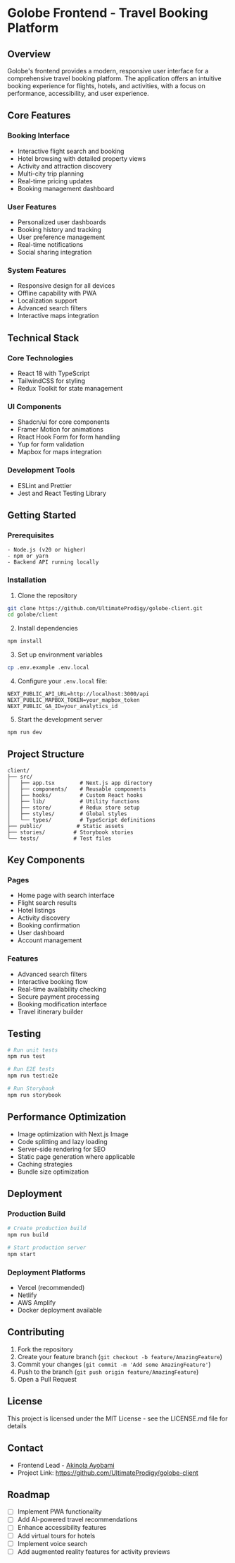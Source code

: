 # Golobe Frontend - Travel Booking Platform

## Overview

Golobe's frontend provides a modern, responsive user interface for a comprehensive travel booking platform. The application offers an intuitive booking experience for flights, hotels, and activities, with a focus on performance, accessibility, and user experience.

## Core Features

### Booking Interface

-   Interactive flight search and booking
-   Hotel browsing with detailed property views
-   Activity and attraction discovery
-   Multi-city trip planning
-   Real-time pricing updates
-   Booking management dashboard

### User Features

-   Personalized user dashboards
-   Booking history and tracking
-   User preference management
-   Real-time notifications
-   Social sharing integration

### System Features

-   Responsive design for all devices
-   Offline capability with PWA
-   Localization support
-   Advanced search filters
-   Interactive maps integration

## Technical Stack

### Core Technologies

-   React 18 with TypeScript
-   TailwindCSS for styling
-   Redux Toolkit for state management

### UI Components

-   Shadcn/ui for core components
-   Framer Motion for animations
-   React Hook Form for form handling
-   Yup for form validation
-   Mapbox for maps integration

### Development Tools

-   ESLint and Prettier
-   Jest and React Testing Library

## Getting Started

### Prerequisites

```
- Node.js (v20 or higher)
- npm or yarn
- Backend API running locally
```

### Installation

1. Clone the repository

```bash
git clone https://github.com/UltimateProdigy/golobe-client.git
cd golobe/client
```

2. Install dependencies

```bash
npm install
```

3. Set up environment variables

```bash
cp .env.example .env.local
```

4. Configure your `.env.local` file:

```
NEXT_PUBLIC_API_URL=http://localhost:3000/api
NEXT_PUBLIC_MAPBOX_TOKEN=your_mapbox_token
NEXT_PUBLIC_GA_ID=your_analytics_id
```

5. Start the development server

```bash
npm run dev
```

## Project Structure

```
client/
├── src/
│   ├── app.tsx        # Next.js app directory
│   ├── components/    # Reusable components
│   ├── hooks/         # Custom React hooks
│   ├── lib/           # Utility functions
│   ├── store/         # Redux store setup
│   ├── styles/        # Global styles
│   └── types/         # TypeScript definitions
├── public/           # Static assets
├── stories/         # Storybook stories
└── tests/           # Test files
```

## Key Components

### Pages

-   Home page with search interface
-   Flight search results
-   Hotel listings
-   Activity discovery
-   Booking confirmation
-   User dashboard
-   Account management

### Features

-   Advanced search filters
-   Interactive booking flow
-   Real-time availability checking
-   Secure payment processing
-   Booking modification interface
-   Travel itinerary builder

## Testing

```bash
# Run unit tests
npm run test

# Run E2E tests
npm run test:e2e

# Run Storybook
npm run storybook
```

## Performance Optimization

-   Image optimization with Next.js Image
-   Code splitting and lazy loading
-   Server-side rendering for SEO
-   Static page generation where applicable
-   Caching strategies
-   Bundle size optimization

## Deployment

### Production Build

```bash
# Create production build
npm run build

# Start production server
npm start
```

### Deployment Platforms

-   Vercel (recommended)
-   Netlify
-   AWS Amplify
-   Docker deployment available

## Contributing

1. Fork the repository
2. Create your feature branch (`git checkout -b feature/AmazingFeature`)
3. Commit your changes (`git commit -m 'Add some AmazingFeature'`)
4. Push to the branch (`git push origin feature/AmazingFeature`)
5. Open a Pull Request

## License

This project is licensed under the MIT License - see the LICENSE.md file for details

## Contact

-   Frontend Lead - [Akinola Ayobami](mailto:ayobamiakinola84@gmail.com)
-   Project Link: https://github.com/UltimateProdigy/golobe-client

## Roadmap

-   [ ] Implement PWA functionality
-   [ ] Add AI-powered travel recommendations
-   [ ] Enhance accessibility features
-   [ ] Add virtual tours for hotels
-   [ ] Implement voice search
-   [ ] Add augmented reality features for activity previews
